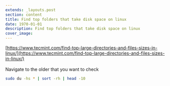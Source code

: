 ```yaml
---
extends: _layouts.post
section: content
title: Find top folders that take disk space on linux
date: 1970-01-01
description: Find top folders that take disk space on linux
cover_image: 
---
```


[https://www.tecmint.com/find-top-large-directories-and-files-sizes-in-linux/](https://www.tecmint.com/find-top-large-directories-and-files-sizes-in-linux/)
<br><br>
Navigate to the older that you want to check
```bash
sudo du -hs * | sort -rh | head -10
```